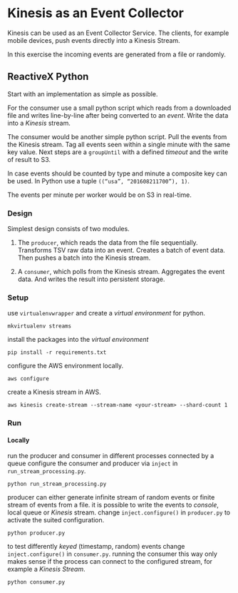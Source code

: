 # Kinesis as an Event Collector

Kinesis can be used as an Event Collector Service.
The clients, for example mobile devices, push events directly into a Kinesis Stream.

In this exercise the incoming events are generated from a file or randomly.


## ReactiveX Python

Start with an implementation as simple as possible.

For the consumer use a small python script which reads from a downloaded file and writes line-by-line after being converted to an *event*.
Write the data into a *Kinesis* stream.

The consumer would be another simple python script.
Pull the events from the Kinesis stream.
Tag all events seen within a single minute with the same key value.
Next steps are a `groupUntil` with a defined *timeout* and the write of result to S3.

In case events should be counted by type and minute a composite key can be used. In Python use a tuple `((“usa”, “201608211700”), 1)`.

The events per minute per worker would be on S3 in real-time.


### Design

Simplest design consists of two modules.

1. The `producer`, which reads the data from the file sequentially.
Transforms TSV raw data into an event.
Creates a batch of event data.
Then pushes a batch into the Kinesis stream.

2. A `consumer`, which polls from the Kinesis stream.
Aggregates the event data.
And writes the result into persistent storage.


### Setup

use `virtualenvwrapper` and create a *virtual environment* for python.
```
mkvirtualenv streams
```

install the packages into the *virtual environment*
```
pip install -r requirements.txt
```

configure the AWS environment locally.
```
aws configure
```

create a Kinesis stream in AWS.
```
aws kinesis create-stream --stream-name <your-stream> --shard-count 1
```


### Run

#### Locally

run the producer and consumer in different processes connected by a queue
configure the consumer and producer via `inject` in `run_stream_processing.py`.

```
python run_stream_processing.py
```

producer can either generate infinite stream of random events or finite stream of events from a file.
it is possible to write the events to *console*, local queue or *Kinesis* stream.
change `inject.configure()` in `producer.py` to activate the suited configuration.

```
python producer.py
```

to test differently *keyed* (timestamp, random) events change `inject.configure()` in `consumer.py`.
running the consumer this way only makes sense if the process can connect to the configured stream, for example a *Kinesis Stream*.

```
python consumer.py
```
